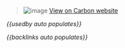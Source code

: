 <!-- category start --><!-- category end -->

> ![image](https://user-images.githubusercontent.com/3793636/117873919-f6faba80-b265-11eb-81a5-039bdcd822e8.png)  [View on Carbon website](https://www.carbondesignsystem.com/components/button/usage/)

<!-- usedby start open="true" -->
*{{usedby auto populates}}*
<!-- usedby end -->

<!-- backlinks start open="true" -->
*{{backlinks auto populates}}*
<!-- backlinks end -->